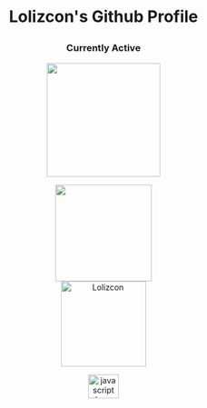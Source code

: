 # <p align="center">Lolizcon's Github Profile</p>
### <p align="center">Currently Active</p>

<p align="center">
  <img height="200px" src="https://lanyard-profile-readme.vercel.app/api/847507038287822909" />
</p>

<p align="center">
   <img height="170px" src="https://github-readme-stats.vercel.app/api?username=Lolizcon&show_icons=true&count_private=true&theme=dracula" />
  <br>
  <img height="150px" src="https://github-readme-stats.vercel.app/api/top-langs/?username=Lolizcon&layout=compact&count_private=true&theme=dracula" alt="Lolizcon" />
</p>

<div align="center">
  <img src="https://cdn.jsdelivr.net/gh/devicons/devicon/icons/javascript/javascript-original.svg" height="42" width="54" alt="javascript logo"  />
</div>
